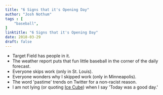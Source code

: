 ```yaml
---
title: "6 Signs that it's Opening Day"
author: "Josh Nothum"
tags : [
    "baseball",
]
linktitle: "6 Signs that it's Opening Day"
date: 2018-03-29
draft: false
---
```


* Target Field has people in it.
* The weather report puts that fun little baseball in the corner of the daily forecast.
* Everyone skips work (only in St. Louis).
* Everyone wonders why I skipped work (only in Minneapolis).
* The word 'pastime' trends on Twitter for a non-racist reason.
* I am not lying (or quoting [Ice Cube](https://youtu.be/h4UqMyldS7Q)) when I say 'Today was a good day.'